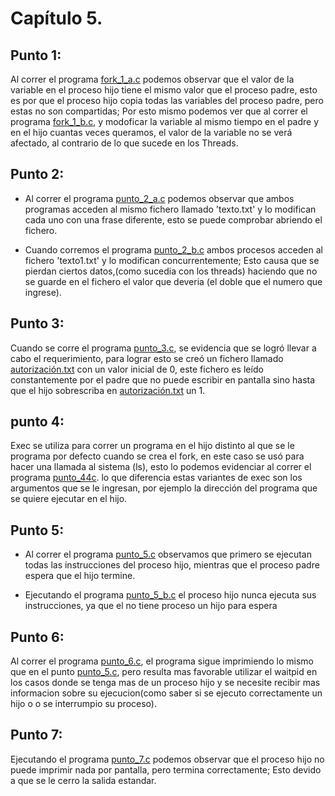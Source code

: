 # Capítulo 5.
## Punto 1:

Al correr el programa [fork_1_a.c](fork_1_a.c) podemos observar que el valor de la
variable en el proceso hijo tiene el mismo valor que el proceso padre, esto es por que
el proceso hijo copia todas las variables del proceso padre, pero estas no son
compartidas; Por esto mismo podemos ver que al correr el programa [fork_1_b.c](fork_1_b.c),
y modoficar la variable al mismo tiempo en el padre y en el hijo cuantas veces queramos,
el valor de la variable no se verá afectado, al contrario de lo que sucede en los Threads.

## Punto 2:

* Al correr el programa [punto_2_a.c](punto_2_a.c) podemos observar que ambos programas 
acceden al mismo fichero llamado 'texto.txt' y lo modifican cada uno con una frase diferente, 
esto se puede comprobar abriendo el fichero.

* Cuando corremos el programa [punto_2_b.c](punto_2_b.c) ambos procesos acceden al fichero
'texto1.txt' y lo modifican concurrentemente; Esto causa que se pierdan ciertos datos,(como sucedia
con los threads) haciendo que no se guarde en el fichero el valor que deveria (el doble que el numero que ingrese).

## Punto 3:

Cuando se corre el programa [punto_3.c](punto_3.c), se evidencia que se logró llevar a cabo el requerimiento, para lograr esto se creó un fichero llamado [autorización.txt](autorización.txt) con un valor inicial de 0, este fichero es leído constantemente por el padre que no puede escribir en pantalla sino hasta que el hijo  sobrescriba en [autorización.txt](autorización.txt) un 1.

## punto 4:

Exec se utiliza para correr un programa en el hijo distinto al que se le programa por defecto cuando se crea el fork, en este caso se usó para hacer una llamada al sistema (ls), esto lo podemos evidenciar al correr el programa  [punto_44c](punto_4.c). lo que diferencia estas variantes de exec son los argumentos que se le ingresan, por ejemplo la dirección del programa que se quiere ejecutar en el hijo.

## Punto 5:

* Al correr el programa [punto_5.c](punto_5.c) observamos que primero se 
ejecutan todas las instrucciones del proceso hijo, mientras que el proceso
padre espera que el hijo termine. 
 
* Ejecutando el programa [punto_5_b.c](punto_5_b.c) el proceso hijo
nunca ejecuta sus instrucciones, ya que el no tiene proceso un hijo para espera

## Punto 6:

Al correr el programa [punto_6.c](punto_6.c), el programa sigue imprimiendo
lo mismo que en el punto [punto_5.c](punto_5.c), pero resulta mas favorable 
utilizar el waitpid en los casos donde se tenga mas de un proceso hijo y se necesite
recibir mas informacion sobre su ejecucion(como saber si se ejecuto correctamente un hijo o o se interrumpio su proceso).

## Punto 7:

Ejecutando el programa [punto_7.c](punto_7.c) podemos observar que el proceso hijo
no puede imprimir nada por pantalla, pero termina correctamente; Esto devido a que
se le cerro la salida estandar.


